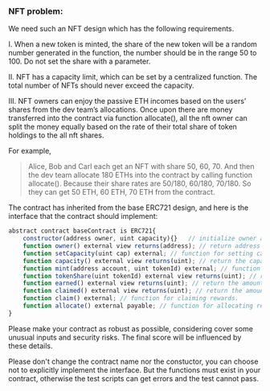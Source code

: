 ### NFT problem:

We need such an NFT design which has the following requirements.

I. When a new token is minted, the share of the new token will be a random number generated in the function, the number should be in the range 50 to 100. Do not set the share with a parameter.

II. NFT has a capacity limit, which can be set by a centralized function. The total number of NFTs should never exceed the capacity.

III. NFT owners can enjoy the passive ETH incomes based on the users’ shares from the dev team’s allocations. Once upon there are money transferred into the contract via function allocate(), all the nft owner can split the money equally based on the rate of their total share of token holdings to the all nft shares.

For example,

> Alice, Bob and Carl each get an NFT with share 50, 60, 70. And then the dev team allocate 180 ETHs into the contract by calling function allocate(). Because their share rates are 50/180, 60/180, 70/180. So they can get 50 ETH, 60 ETH, 70 ETH from the contract.
> 

The contract has inherited from the base ERC721 design, and here is the interface that the contract should implement:

```jsx
abstract contract baseContract is ERC721{
	constructor(address owner, uint capacity){}   // initialize owner and capacity
	function owner() external view returns(address); // return address of the owner
	function setCapacity(uint cap) external; // function for setting capacity.
	function capacity() external view returns(uint); // return the capacity.
	function mint(address account, uint tokenId) external; // function for mingting tokens.
    function tokenShare(uint tokenId) external view returns(uint); // return the share of the token.
	function earned() external view returns(uint); // return the amount of incomes that the message sender has earned.
	function claimed() external view returns(uint); // return the amount of calimed incomes of the message sender.
	function claim() external; // function for claiming rewards.
	function allocate() external payable; // function for allocating rewards.
}
```

Please make your contract as robust as possible, considering cover some unusual inputs and security risks. The final score will be influenced by these details.

Please don't change the contract name nor the constuctor, you can choose not to explicitly implement the interface. But the functions must exist in your contract, otherwise the test scripts can get errors and the test cannot pass.
